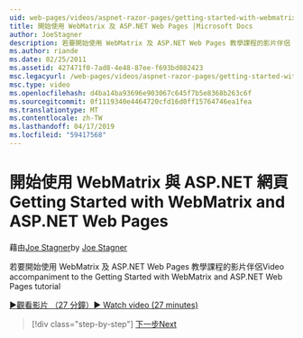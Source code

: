 ```yaml
---
uid: web-pages/videos/aspnet-razor-pages/getting-started-with-webmatrix-and-aspnet-web-pages
title: 開始使用 WebMatrix 及 ASP.NET Web Pages |Microsoft Docs
author: JoeStagner
description: 若要開始使用 WebMatrix 及 ASP.NET Web Pages 教學課程的影片伴侶
ms.author: riande
ms.date: 02/25/2011
ms.assetid: 427471f0-7ad8-4e48-87ee-f693bd082423
msc.legacyurl: /web-pages/videos/aspnet-razor-pages/getting-started-with-webmatrix-and-aspnet-web-pages
msc.type: video
ms.openlocfilehash: d4ba14ba93696e903067c645f7b5e8368b263c6f
ms.sourcegitcommit: 0f1119340e4464720cfd16d0ff15764746ea1fea
ms.translationtype: MT
ms.contentlocale: zh-TW
ms.lasthandoff: 04/17/2019
ms.locfileid: "59417568"
---
```

# <a name="getting-started-with-webmatrix-and-aspnet-web-pages"></a><span data-ttu-id="9e148-103">開始使用 WebMatrix 與 ASP.NET 網頁</span><span class="sxs-lookup"><span data-stu-id="9e148-103">Getting Started with WebMatrix and ASP.NET Web Pages</span></span>

<span data-ttu-id="9e148-104">藉由[Joe Stagner](https://github.com/JoeStagner)</span><span class="sxs-lookup"><span data-stu-id="9e148-104">by [Joe Stagner](https://github.com/JoeStagner)</span></span>

<span data-ttu-id="9e148-105">若要開始使用 WebMatrix 及 ASP.NET Web Pages 教學課程的影片伴侶</span><span class="sxs-lookup"><span data-stu-id="9e148-105">Video accompaniment to the Getting Started with WebMatrix and ASP.NET Web Pages tutorial</span></span>

[<span data-ttu-id="9e148-106">&#9654;觀看影片 （27 分鐘）</span><span class="sxs-lookup"><span data-stu-id="9e148-106">&#9654; Watch video (27 minutes)</span></span>](https://channel9.msdn.com/Blogs/ASP-NET-Site-Videos/getting-started-with-webmatrix-and-aspnet-web-pages)

> [!div class="step-by-step"]
> [<span data-ttu-id="9e148-107">下一步</span><span class="sxs-lookup"><span data-stu-id="9e148-107">Next</span></span>](introduction-to-aspnet-web-programming-using-the-razor-syntax.md)
